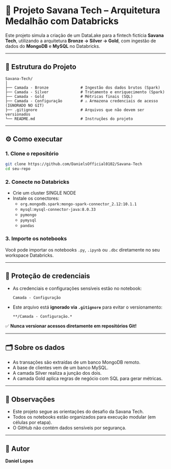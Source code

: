 # 💼 Projeto Savana Tech – Arquitetura Medalhão com Databricks

Este projeto simula a criação de um DataLake para a fintech fictícia **Savana Tech**, utilizando a arquitetura **Bronze → Silver → Gold**, com ingestão de dados do **MongoDB** e **MySQL** no Databricks.

---

## 🧱 Estrutura do Projeto

```
Savana-Tech/
│
├── Camada - Bronze              # Ingestão dos dados brutos (Spark)
├── Camada - Silver              # Tratamento e enriquecimento (Spark)
├── Camada - Gold                # Métricas finais (SQL)
├── Camada - Configuração        # ⚠️ Armazena credenciais de acesso (IGNORADO NO GIT)
├── .gitignore                   # Arquivos que não devem ser versionados
└── README.md                    # Instruções do projeto
```

---

## ⚙️ Como executar

### 1. Clone o repositório
```bash
git clone https://github.com/DanielsOfficial0102/Savana-Tech
cd seu-repo
```

### 2. Conecte no Databricks

- Crie um cluster SINGLE NODE
- Instale os conectores:
  - `org.mongodb.spark:mongo-spark-connector_2.12:10.1.1`
  - `mysql:mysql-connector-java:8.0.33`
  - `pymongo`
  - `pymysql`
  - `pandas`

### 3. Importe os notebooks

Você pode importar os notebooks `.py`, `.ipynb` ou `.dbc` diretamente no seu workspace Databricks.

---

## 🔐 Proteção de credenciais

- As credenciais e configurações sensíveis estão no notebook:
  ```
  Camada - Configuração
  ```
- Este arquivo está **ignorado via `.gitignore`** para evitar o versionamento:
  ```gitignore
  **/Camada - Configuração.*
  ```

✅ **Nunca versionar acessos diretamente em repositórios Git!**

---

## 🗂️ Sobre os dados

- As transações são extraídas de um banco MongoDB remoto.
- A base de clientes vem de um banco MySQL.
- A camada Silver realiza a junção dos dois.
- A camada Gold aplica regras de negócio com SQL para gerar métricas.

---

## 📌 Observações

- Este projeto segue as orientações do desafio da Savana Tech.
- Todos os notebooks estão organizados para execução modular (em células por etapa).
- O GitHub não contém dados sensíveis por segurança.

---

## 👤 Autor

**Daniel Lopes**
